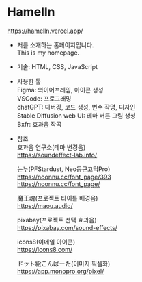 # Hamelln

https://hamelln.vercel.app/

- 저를 소개하는 홈페이지입니다.  
  This is my homepage.

- 기술: HTML, CSS, JavaScript

- 사용한 툴  
  Figma: 와이어프레임, 아이콘 생성  
  VSCode: 프로그래밍  
  chatGPT: 디버깅, 코드 생성, 변수 작명, 디자인  
  Stable Diffusion web UI: 테마 버튼 그림 생성  
  Bxfr: 효과음 작곡

- 참조  
  효과음 연구소(테마 변경음)  
  https://soundeffect-lab.info/

  눈누(PFStardust, Neo둥근고딕Pro)  
  https://noonnu.cc/font_page/393  
  https://noonnu.cc/font_page/

  魔王魂(프로젝트 타이틀 배경음)  
  https://maou.audio/

  pixabay(프로젝트 선택 효과음)  
  https://pixabay.com/sound-effects/

  icons8(이메일 아이콘)  
  https://icons8.com/

  ドット絵こんばーた(이미지 픽셀화)  
  https://app.monopro.org/pixel/
